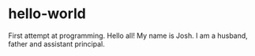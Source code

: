 # hello-world
First attempt at programming.
Hello all!
My name is Josh.  I am a husband, father and assistant principal.
